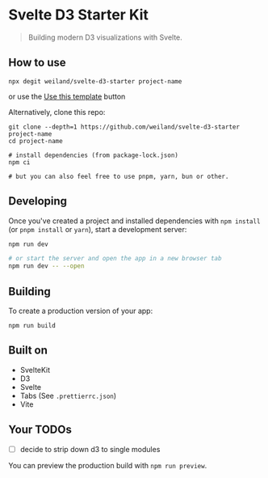# Svelte D3 Starter Kit

> Building modern D3 visualizations with Svelte.

## How to use

```command
npx degit weiland/svelte-d3-starter project-name
```

or use the [Use this template](https://github.com/new?template_name=svelte-d3-starter&template_owner=weiland) button

Alternatively, clone this repo:

```command
git clone --depth=1 https://github.com/weiland/svelte-d3-starter project-name
cd project-name

# install dependencies (from package-lock.json)
npm ci

# but you can also feel free to use pnpm, yarn, bun or other.
```

## Developing

Once you've created a project and installed dependencies with `npm install` (or `pnpm install` or `yarn`), start a development server:

```bash
npm run dev

# or start the server and open the app in a new browser tab
npm run dev -- --open
```

## Building

To create a production version of your app:

```command
npm run build
```

## Built on

- SvelteKit
- D3
- Svelte
- Tabs (See `.prettierrc.json`)
- Vite

## Your TODOs

- [ ] decide to strip down d3 to single modules

You can preview the production build with `npm run preview`.
